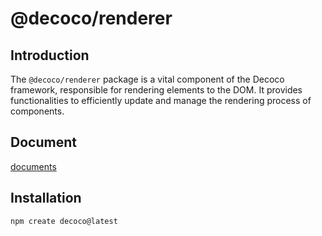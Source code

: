 # @decoco/renderer

## Introduction

The `@decoco/renderer` package is a vital component of the Decoco framework, responsible for rendering elements to the DOM. It provides functionalities to efficiently update and manage the rendering process of components.

## Document

[documents](https://star-ll.github.io/Deco/)

## Installation

```bash
npm create decoco@latest
```
